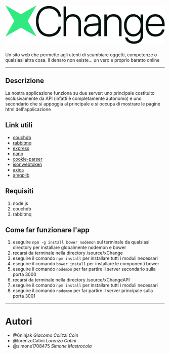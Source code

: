 # ![xChange](source/xChange/public/images/logoScrittaNera.png)
Un sito web che permette agli utenti di scambiare oggetti, competenze o qualsiasi altra cosa. Il denaro non esiste... un vero e proprio baratto online

----------

## Descrizione
La nostra applicazione funziona su due server: uno principale costituito esclusivamente da API (infatti è completamente autonomo) e uno secondario che si appoggia al principale e si occupa di mostrare le pagine html dell'applicazione

## Link utili
- [couchdb](https://docs.couchdb.org/en/3.0.0/index.html)
- [rabbitmq](https://www.rabbitmq.com/documentation.html)
- [express](http://expressjs.com/)
- [nano](https://www.npmjs.com/package/nano)
- [cookie-parser](https://www.npmjs.com/package/cookie-parser)
- [jsonwebtoken](https://www.npmjs.com/package/jsonwebtoken)
- [axios](https://www.npmjs.com/package/axios)
- [amqplib](https://www.npmjs.com/package/amqplib)

## Requisiti
1. node.js
2. couchdb
3. rabbitmq

## Come far funzionare l'app
1. eseguire `npm -g install bower nodemon` sul terminale da qualsiasi directory per installare globalmente nodemon e bower
2. recarsi da terminale nella directory /source/xChange
3. eseguire il comando `npm install` per installare tutti i moduli necessari
4. eseguire il comando `bower install` per installare le componenti bower
5. eseguire il comando `nodemon` per far partire il server secondario sulla porta 3000
6. recarsi da terminale nella directory /source/xChangeAPI
7. eseguire il comando `npm install` per installare tutti i moduli necessari
8. eseguire il comando `nodemon` per far partire il server principale sulla porta 3001

----------

# Autori

- @6ninjak *Giacomo Colizzi Coin*
- @lorenzoCatini *Lorenzo Catini*
- @simone1708475 *Simone Mastrocola*
